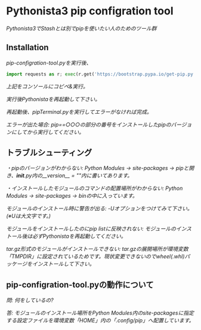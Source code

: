 # Pythonista3 pip configration tool
*Pythonista3でStashとは別でpipを使いたい人のためのツール群*

## Installation
*pip-configration-tool.pyを実行後、*

```Python
import requests as r; exec(r.get('https://bootstrap.pypa.io/get-pip.py').content) 
```

*上記をコンソールにコピペ&実行。*

*実行後Pythonistaを再起動して下さい。*

*再起動後、pipTerminal.pyを実行してエラーがなければ完成。*

*エラーが出た場合: pip==○○○の部分の番号をインストールしたpipのバージョンにしてから実行してください。*

## トラブルシューティング
*・pipのバージョンがわからない: Python Modules -> site-packages -> pipと開き、__init__.py内の__version__ = ""内に書いてあります。*

*・インストールしたモジュールのコマンドの配置場所がわからない: Python Modules -> site-packages -> binの中に入っています。*

*モジュールのインストール時に警告が出る: -Uオプションをつけてみて下さい。(※Uは大文字です。)*

*モジュールをインストールしたのにpip listに反映されない: モジュールのインストール後は必ずPythonistaを再起動してください。*

*tar.gz形式のモジュールがインストールできない: tar.gzの展開場所が環境変数「TMPDIR」に設定されているためです。現状変更できないのでwheel(.whl)パッケージをインストールして下さい。*

## pip-configration-tool.pyの動作について
*問: 何をしているの?*

*答: モジュールのインストール場所をPython Modules内のsite-packagesに指定する設定ファイルを環境変数「HOME」内の「.config/pip」へ配置しています。*
